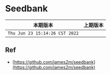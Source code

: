 # Seedbank

|本期版本|上期版本 
|:---:|:---:
`Thu Jun 23 15:14:26 CST 2022` | 

## Ref

* [https://github.com/james2m/seedbank](https://github.com/james2m/seedbank)